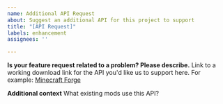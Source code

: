 ```yaml
---
name: Additional API Request
about: Suggest an additional API for this project to support
title: "[API Request]"
labels: enhancement
assignees: ''

---
```


**Is your feature request related to a problem? Please describe.**
Link to a working download link for the API you'd like us to support here.
For example: [Minecraft Forge](https://mcarchive.net/mods/minecraftforge?gvsn=b1.7.3)

**Additional context**
What existing mods use this API?
